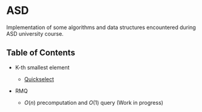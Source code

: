 # ASD
Implementation of some algorithms and data structures encountered during ASD university course.

## Table of Contents

- K-th smallest element
    - [Quickselect](https://github.com/alemini18/ASD/tree/main/quickselect)

- RMQ
    - $O(n)$ precomputation and $O(1)$ query (Work in progress)
